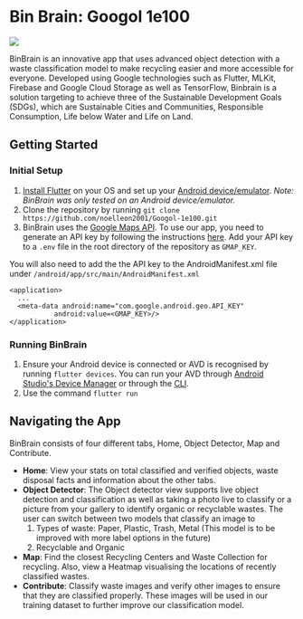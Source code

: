 
# Bin Brain: Googol 1e100

[![](https://markdown-videos.deta.dev/youtube/cjYlwLRakrk)](https://youtu.be/cjYlwLRakrk)

BinBrain is an innovative app that uses advanced object detection with a waste classification model to make recycling easier and more accessible for everyone. Developed using Google technologies such as Flutter, MLKit, Firebase and Google Cloud Storage as well as TensorFlow, Binbrain is a solution targeting to achieve three of the Sustainable Development Goals (SDGs), which are Sustainable Cities and Communities, Responsible Consumption, Life below Water and Life on Land. 

## Getting Started
### Initial Setup
1. [Install Flutter](https://docs.flutter.dev/get-started/install) on your OS and set up your [Android device/emulator](https://docs.flutter.dev/get-started/install/windows#android-setup). 
*Note: BinBrain was only tested on an Android device/emulator.*
2. Clone the repository by running `git clone https://github.com/noelleon2001/Googol-1e100.git`  
3. BinBrain uses the [Google Maps API](https://developers.google.com/maps). To use our app, you need to generate an API key by following the instructions [here](https://developers.google.com/maps/get-started). Add your API key to a `.env` file in the root directory of the repository as `GMAP_KEY`. 

You will also need to add the the API key to the AndroidManifest.xml file under `/android/app/src/main/AndroidManifest.xml`

```
<application>
  ...
  <meta-data android:name="com.google.android.geo.API_KEY"
           android:value=<GMAP_KEY>/>
</application>
```


### Running BinBrain
1. Ensure your Android device is connected or AVD is recognised by running `flutter devices`. You can run your AVD through [Android Studio's Device Manager](https://developer.android.com/studio/run/managing-avds) or through the [CLI](https://developer.android.com/studio/run/emulator-commandline).
2. Use the command `flutter run`


## Navigating the App
BinBrain consists of four different tabs, Home, Object Detector, Map and Contribute.

- **Home**: View your stats on total classified and verified objects, waste disposal facts and information about the other tabs.
- **Object Detector**:  The Object detector view supports live object detection and classification as well as taking a photo live to classify or a picture from your gallery to identify organic or recyclable wastes. The user can switch between two models that classify an image to 
  1. Types of waste: Paper, Plastic, Trash, Metal (This model is to be improved with more label options in the future)
  2. Recyclable and Organic
- **Map**: Find the closest Recycling Centers and Waste Collection for recycling. Also, view a Heatmap visualising the locations of recently classified wastes.
- **Contribute**: Classify waste images and verify other images to ensure that they are classified properly. These images will be used in our training dataset to further improve our classification model. 


